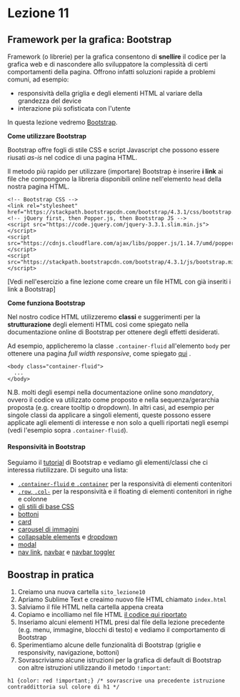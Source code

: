 # Lezione 11

## Framework per la grafica: Bootstrap

Framework (o librerie) per la grafica consentono di **snellire** il codice per la grafica web e di nascondere allo sviluppatore la complessità di certi comportamenti della pagina. Offrono infatti soluzioni rapide a problemi comuni, ad esempio:

 * responsività della griglia e degli elementi HTML al variare della grandezza del device
 * interazione più sofisticata con l'utente

In questa lezione vedremo [Bootstrap](https://getbootstrap.com/docs/4.3/getting-started/introduction/).

**Come utilizzare Bootstrap**

Bootstrap offre fogli di stile CSS e script Javascript che possono essere riusati _as-is_ nel codice di una pagina HTML.

Il metodo più rapido per utilizzare (importare) Bootstrap è inserire **i link** ai file che compongono la libreria disponibili online nell'elemento `head` della nostra pagina HTML.

~~~~
<!-- Bootstrap CSS -->
<link rel="stylesheet" href="https://stackpath.bootstrapcdn.com/bootstrap/4.3.1/css/bootstrap.min.css">
<!-- jQuery first, then Popper.js, then Bootstrap JS -->
<script src="https://code.jquery.com/jquery-3.3.1.slim.min.js"></script>
<script src="https://cdnjs.cloudflare.com/ajax/libs/popper.js/1.14.7/umd/popper.min.js"></script>
<script src="https://stackpath.bootstrapcdn.com/bootstrap/4.3.1/js/bootstrap.min.js"></script>
~~~~

[Vedi nell'esercizio a fine lezione come creare un file HTML con già inseriti i link a Bootstrap]

**Come funziona Bootstrap**

Nel nostro codice HTML utilizzeremo **classi** e suggerimenti per la **strutturazione** degli elementi HTML così come spiegato nella documentazione online di Bootstrap per ottenere degli effetti desiderati.

Ad esempio, applicheremo la classe `.container-fluid` all'elemento `body` per ottenere una pagina _full width responsive_, come spiegato [qui](https://getbootstrap.com/docs/4.3/layout/overview/#containers) .

~~~~
<body class="container-fluid">
  ...
</body>
~~~~

N.B. molti degli esempi nella documentazione online sono _mandatory_, ovvero il codice va utilizzato come proposto e nella sequenza/gerarchia proposta (e.g. creare tooltip o dropdown). In altri casi, ad esempio per singole classi da applicare a singoli elementi, queste possono essere applicate agli elementi di interesse e non solo a quelli riportati negli esempi (vedi l'esempio sopra `.container-fluid`).

#### Responsività in Bootstrap

Seguiamo il [tutorial](https://getbootstrap.com/docs/4.3/layout/overview/) di Bootstrap e vediamo gli elementi/classi che ci interessa riutilizzare. Di seguito una lista:

 * [`.container-fluid` e `.container`](https://getbootstrap.com/docs/4.3/layout/overview/#containers) per la responsività di elementi contenitori
 * [`.row`, `.col-`](https://getbootstrap.com/docs/4.3/layout/grid/#how-it-works) per la responsività e il floating di elementi contenitori in righe e colonne
 * [gli stili di base CSS](https://getbootstrap.com/docs/4.3/content/reboot/)
 * [bottoni](https://getbootstrap.com/docs/4.3/components/buttons/)
 * [card](https://getbootstrap.com/docs/4.3/components/card/)
 * [carousel di immagini](https://getbootstrap.com/docs/4.3/components/carousel/)
 * [collapsable elements](https://getbootstrap.com/docs/4.3/components/collapse/) e [dropdown](https://getbootstrap.com/docs/4.3/components/dropdowns/)
 * [modal](https://getbootstrap.com/docs/4.3/components/modal/)
 * [nav link](https://getbootstrap.com/docs/4.3/components/navs/), [navbar](https://getbootstrap.com/docs/4.3/components/navbar/) e [navbar toggler](https://getbootstrap.com/docs/4.3/components/navbar/#toggler)

## Boostrap in pratica

 1. Creiamo una nuova cartella `sito_lezione10`
 2. Apriamo Sublime Text e creaimo nuovo file HTML chiamato `index.html`
 3. Salviamo il file HTML nella cartella appena creata
 4. Copiamo e incolliamo nel file HTML [il codice qui riportato](https://getbootstrap.com/docs/4.3/getting-started/introduction/#starter-template)
 5. Inseriamo alcuni elementi HTML presi dal file della lezione precedente (e.g. menu, immagine, blocchi di testo) e vediamo il comportamento di Bootstrap
 6. Sperimentiamo alcune delle funzionalità di Bootstrap (griglie e responsivity, navigazione, bottoni)
 7. Sovrascriviamo alcune istruzioni per la grafica di default di Bootstrap con altre istruzioni utilizzando il metodo `!important`:
 ~~~~
 h1 {color: red !important;} /* sovrascrive una precedente istruzione contraddittoria sul colore di h1 */
 ~~~~

